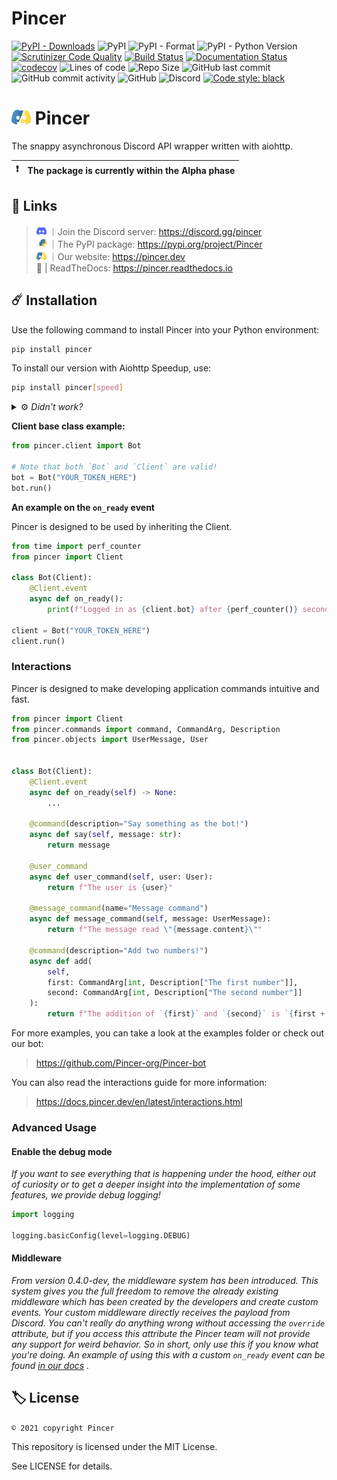# Pincer

[![PyPI - Downloads](https://img.shields.io/badge/dynamic/json?label=downloads&query=%24.total_downloads&url=https%3A%2F%2Fapi.pepy.tech%2Fapi%2Fprojects%2FPincer)](https://pypi.org/project/Pincer)
![PyPI](https://img.shields.io/pypi/v/Pincer)
![PyPI - Format](https://img.shields.io/pypi/format/Pincer)
![PyPI - Python Version](https://img.shields.io/pypi/pyversions/Pincer)
[![Scrutinizer Code Quality](https://scrutinizer-ci.com/g/Pincer-org/pincer/badges/quality-score.png?b=main)](https://scrutinizer-ci.com/g/Pincer-org/pincer/?branch=main)
[![Build Status](https://scrutinizer-ci.com/g/Pincer-org/Pincer/badges/build.png?b=main)](https://scrutinizer-ci.com/g/Pincer-org/Pincer/build-status/main)
[![Documentation Status](https://readthedocs.org/projects/pincer/badge/?version=latest)](https://pincer.readthedocs.io/en/latest/?badge=latest)
[![codecov](https://codecov.io/gh/Pincer-org/Pincer/branch/main/graph/badge.svg?token=T15T34KOQW)](https://codecov.io/gh/Pincer-org/Pincer)
![Lines of code](https://tokei.rs/b1/github/pincer-org/pincer?category=code&path=pincer)
![Repo Size](https://img.shields.io/github/repo-size/Pincer-org/Pincer)
![GitHub last commit](https://img.shields.io/github/last-commit/Pincer-org/Pincer)
![GitHub commit activity](https://img.shields.io/github/commit-activity/m/Pincer-org/Pincer?label=commits)
![GitHub](https://img.shields.io/github/license/Pincer-org/Pincer)
![Discord](https://img.shields.io/discord/881531065859190804)
[![Code style: black](https://img.shields.io/badge/code%20style-black-000000.svg)](https://github.com/psf/black)

# <img src="../assets/svg/pincer.svg" height="24px" alt="Pincer Logo"> Pincer
The snappy asynchronous Discord API wrapper written with aiohttp.

| :exclamation: | The package is currently within the Alpha phase |
| ------------- | :---------------------------------------------- |

## :pushpin: Links

> <img src="../assets/svg/discord.svg" width="16px" alt="Discord Logo"> ｜Join the Discord server: https://discord.gg/pincer <br>
> <img src="../assets/svg/pypi.svg" width="16px" alt="PyPI Logo"> ｜The PyPI package: https://pypi.org/project/Pincer <br>
> <img src="../assets/svg/pincer.svg" width="16px" alt="Pincer Logo"> ｜Our website: https://pincer.dev <br>
> 📝 | ReadTheDocs: https://pincer.readthedocs.io

## ☄️ Installation

Use the following command to install Pincer into your Python environment:

```sh
pip install pincer
```

To install our version with Aiohttp Speedup, use:

```sh
pip install pincer[speed]
```

<details>

<summary>
    ⚙️ <i> Didn't work?</i>
</summary>

Depending on your Python installation, you might need to use one of the
following:

- Python is not in PATH

    ```sh
    path/to/python.exe -m pip install pincer
    ```

- Python is in PATH but pip is not

    ```sh
    python -m pip install pincer
    ```

- Unix systems can use pip3/python3 commands

    ```sh
    pip3 install pincer
    ```

    ```sh
    python3 -m pip install pincer
    ```

- Using multiple Python versions

    ```sh
    py -m pip install pincer
    ```

</details>

**Client base class example:**

```py
from pincer.client import Bot

# Note that both `Bot` and `Client` are valid!
bot = Bot("YOUR_TOKEN_HERE")
bot.run()
```

**An example on the `on_ready` event**

Pincer is designed to be used by inheriting the Client.

```py
from time import perf_counter
from pincer import Client

class Bot(Client):
    @Client.event
    async def on_ready():
        print(f"Logged in as {client.bot} after {perf_counter()} seconds")

client = Bot("YOUR_TOKEN_HERE")
client.run()
```

### Interactions

Pincer is designed to make developing application commands intuitive and fast.

```py
from pincer import Client
from pincer.commands import command, CommandArg, Description
from pincer.objects import UserMessage, User


class Bot(Client):
    @Client.event
    async def on_ready(self) -> None:
        ...

    @command(description="Say something as the bot!")
    async def say(self, message: str):
        return message

    @user_command
    async def user_command(self, user: User):
        return f"The user is {user}"

    @message_command(name="Message command")
    async def message_command(self, message: UserMessage):
        return f"The message read \"{message.content}\""

    @command(description="Add two numbers!")
    async def add(
        self,
        first: CommandArg[int, Description["The first number"]],
        second: CommandArg[int, Description["The second number"]]
    ):
        return f"The addition of `{first}` and `{second}` is `{first + second}`"


```

For more examples, you can take a look at the examples folder or check out our
bot:

> <https://github.com/Pincer-org/Pincer-bot>

You can also read the interactions guide for more information:
> <https://docs.pincer.dev/en/latest/interactions.html>

### Advanced Usage

#### Enable the debug mode

_If you want to see everything that is happening under the hood, either out of
curiosity or to get a deeper insight into the implementation of some features,
we provide debug logging!_

```py
import logging

logging.basicConfig(level=logging.DEBUG)
```

#### Middleware

_From version 0.4.0-dev, the middleware system has been introduced. This system
gives you the full freedom to remove the already existing middleware which has
been created by the developers and create custom events. Your custom middleware
directly receives the payload from Discord. You can't really do anything wrong
without accessing the `override` attribute, but if you access this attribute the
Pincer team will not provide any support for weird behavior. So in short, only
use this if you know what you're doing. An example of using this with a custom
`on_ready` event can be found
[in our docs](https://pincer.readthedocs.io/en/latest/pincer.html#pincer.client.middleware)
._

## 🏷️ License

`© 2021 copyright Pincer`

This repository is licensed under the MIT License.

See LICENSE for details.
